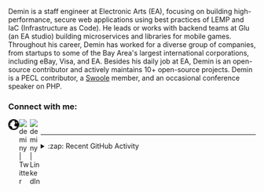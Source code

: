 Demin is a staff engineer at Electronic Arts (EA), focusing on building high-performance, secure web applications using best practices of LEMP and IaC (Infrastructure as Code). He leads or works with backend teams at Glu (an EA studio) building microservices and libraries for mobile games. Throughout his career, Demin has worked for a diverse group of companies, from startups to some of the Bay Area's largest international corporations, including eBay, Visa, and EA. Besides his daily job at EA, Demin is an open-source contributor and actively maintains 10+ open-source projects. Demin is a PECL contributor, a [Swoole](https://github.com/swoole) member, and an occasional conference speaker on PHP.

### Connect with me:

[<img align="left" alt="https://deminy.in" width="22px" src="https://raw.githubusercontent.com/iconic/open-iconic/master/svg/globe.svg" />][website]
[<img align="left" alt="deminy | Twitter" width="22px" src="https://cdn.jsdelivr.net/npm/simple-icons@v3/icons/twitter.svg" />][twitter]
[<img align="left" alt="deminy | LinkedIn" width="22px" src="https://cdn.jsdelivr.net/npm/simple-icons@v3/icons/linkedin.svg" />][linkedin]

<br />

[website]: https://deminy.in
[linkedin]: https://www.linkedin.com/in/deminy
[twitter]: https://twitter.com/deminy

---

<details>
  <summary>:zap: Recent GitHub Activity</summary>

<!--START_SECTION:activity-->
1. 🎉 Merged PR [#56](https://github.com/swoole/docker-swoole/pull/56) in [swoole/docker-swoole](https://github.com/swoole/docker-swoole)
2. 💪 Opened PR [#56](https://github.com/swoole/docker-swoole/pull/56) in [swoole/docker-swoole](https://github.com/swoole/docker-swoole)
3. 🗣 Commented on [#2](https://github.com/deminy/php-bsdiff/pull/2#issuecomment-2564001548) in [deminy/php-bsdiff](https://github.com/deminy/php-bsdiff)
4. 🎉 Merged PR [#179](https://github.com/swoole/library/pull/179) in [swoole/library](https://github.com/swoole/library)
5. 🚀 Published release [6.0.0-rc1](https://github.com/swoole/ide-helper/releases/tag/6.0.0-rc1) in [swoole/ide-helper](https://github.com/swoole/ide-helper)
<!--END_SECTION:activity-->

</details>
